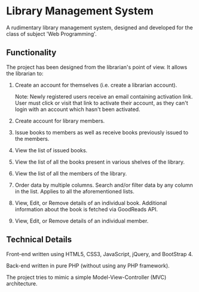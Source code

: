 # Library Management System
A rudimentary library management system, designed and developed for the class of subject 'Web Programming'.

## Functionality
The project has been designed from the librarian's point of view. It allows the librarian to:

1. Create an account for themselves (i.e. create a librarian account). 

   Note: Newly registered users receive an email containing activation link. User must click or visit that link to activate their account, as they can't login with an account which hasn't been activated. 
2. Create account for library members.
3. Issue books to members as well as receive books previously issued to the members.
4. View the list of issued books.
5. View the list of all the books present in various shelves of the library.
6. View the list of all the members of the library.
7. Order data by multiple columns. Search and/or filter data by any column in the list. Applies to all the aforementioned lists.
8. View, Edit, or Remove details of an individual book. Additional information about the book is fetched via GoodReads API.
9. View, Edit, or Remove details of an individual member.

## Technical Details
Front-end written using HTML5, CSS3, JavaScript, jQuery, and BootStrap 4.

Back-end written in pure PHP (without using any PHP framework).

The project tries to mimic a simple Model-View-Controller (MVC) architecture.
